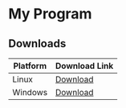 # My Program

## Downloads

| Platform | Download Link |
|----------|---------------|
| Linux    | [Download]([https://github.com/PatrykZawadzki1/delete/releases/download/20240724211233/my_program](https://github.com/Kociak1/delete/releases/latest/download/my_program_linux)) |
| Windows  | [Download](https://github.com/Kociak1/delete/releases/latest/download/my_program_windows.exe) |
